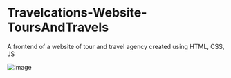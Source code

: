 # Travelcations-Website-ToursAndTravels
A frontend of a website of tour and travel agency created using HTML, CSS, JS 

![image](https://user-images.githubusercontent.com/68070580/141488586-570a9cb8-b7ef-4294-9fa5-b3466e08eba7.png)

